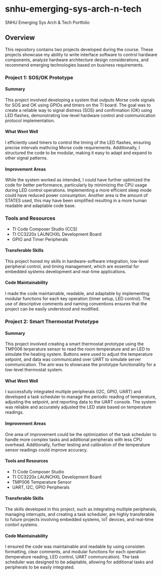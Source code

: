 # snhu-emerging-sys-arch-n-tech
SNHU Emerging Sys Arch &amp; Tech Portfolio

## Overview
This repository contains two projects developed during the course. These projects showcase my ability to write interface software to control hardware components, analyze hardware architecture design considerations, and recommend emerging technologies based on business requirements.

### Project 1: SOS/OK Prototype

#### Summary
This project involved developing a system that outputs Morse code signals for SOS and OK using GPIOs and timers on the TI board. The goal was to create a reliable way to signal distress (SOS) and confirmation (OK) using LED flashes, demonstrating low-level hardware control and communication protocol implementation.

#### What Went Well
I efficiently used timers to control the timing of the LED flashes, ensuring precise intervals mathcing Morse code requirements. Additionally, I structured the code to be modular, making it easy to adapt and expand to other signal patterns.

#### Improvement Areas
While the system worked as intended, I could have further optimized the code for better performance, particularly by minimizing the CPU usage during LED control operations. Implementing a more efficient sleep mode could have reduced power consumption. Another area is the amount of STATES used, this may have been simplified resulting in a more human readable and adaptable code base.

### Tools and Resources
- TI Code Composer Studio (CCS)
- TI CC3220x LAUNCHXL Development Board
- GPIO and Timer Peripherals

#### Transferable Skills
This project honed my skills in hardware-software integration, low-level peripheral control, and timing management, which are essential for embedded systems development and real-time applications.

#### Code Maintainability
I made the code maintainable, readable, and adaptable by implementing modular functions for each key operation (timer setup, LED control). The use of descriptive comments and naming conventions ensures that the project can be easily understood and modified.

### Project 2: Smart Thermostat Prototype

#### Summary
This project involved creating a smart thermostat prototype using the TMP006 terperature sensor to read the room temperature and an LED to simulate the heating system. Buttons were used to adjust the temperature setpoint, and data was communicated over UART to simulate server communication. The aim was to showcase the prototype functionaliity for a low-level thermostat system.

#### What Went Well
I successfully integrated multiple peripherals (I2C, GPIO, UART) and developed a task scheduler to manage the periodic reading of temperature, adjusting the setpoint, and reporting data to the UART console. The system was reliable and accurately adjusted the LED state based on temperature readings.

#### Improvement Areas
One area of improvement could be the optimization of the task scheduler to handle more complex tasks and additional peripherals with less CPU overhead. Additionally, further testing and calibration of the temperature sensor readings could improve accuracy.

#### Tools and Resources
- TI Code Composer Studio
- TI CC3220x LAUNCHXL Development Board
- TMP006 Temperature Sensor
- UART, I2C, GPIO Peripherals

#### Transferable Skills
The skills developed in this project, such as integrating multiple peripherals, managing interrupts, and creating a task scheduler, are highly transferable to future projects involving embedded systems, IoT devices, and real-time contorl systems.

#### Code Maintainability
I ensured the code was maintainable and readable by using consisten formatting, clear comments, and modular functions for each operation (temperature reading, LED control, UART communcation). The task scheduler was designed to be adaptable, allowing for additional tasks and peripherals to be easily integrated.
